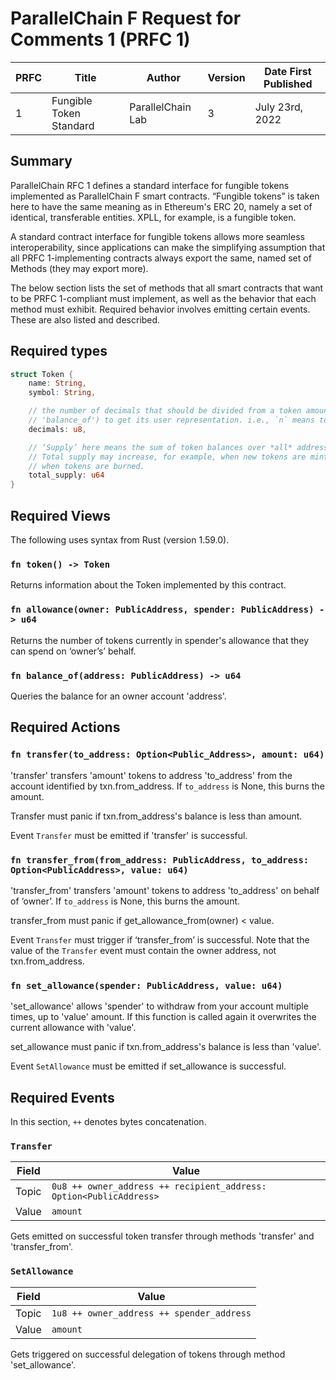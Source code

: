 # ParallelChain F Request for Comments 1 (PRFC 1)

| PRFC | Title | Author | Version | Date First Published |
| --- | ----- | ---- | --- | --- |
| 1   | Fungible Token Standard | ParallelChain Lab | 3 | July 23rd, 2022 | 

## Summary

ParallelChain RFC 1 defines a standard interface for fungible tokens implemented as ParallelChain F smart contracts. “Fungible tokens” is taken here to have the same meaning as in Ethereum's ERC 20, namely a set of identical, transferable entities. XPLL, for example, is a fungible token.

A standard contract interface for fungible tokens allows more seamless interoperability, since applications can make the simplifying assumption that all PRFC 1-implementing contracts always export the same, named set of Methods (they may export more).

The below section lists the set of methods that all smart contracts that want to be PRFC 1-compliant must implement, as well as  the behavior that each method must exhibit. Required behavior involves emitting certain events. These are also listed and described.

## Required types 

```rust
struct Token {
    name: String,
    symbol: String,

    // the number of decimals that should be divided from a token amount (such as that returned by method
    // 'balance_of') to get its user representation. i.e., `n` means to divide the token amount by `10^n`.
    decimals: u8,

    // ‘Supply’ here means the sum of token balances over *all* addresses at any given point of time.
    // Total supply may increase, for example, when new tokens are minted, or decrease, for example,
    // when tokens are burned.
    total_supply: u64
}
```

## Required Views 

The following uses syntax from Rust (version 1.59.0).

### `fn token() -> Token`

Returns information about the Token implemented by this contract.

### `fn allowance(owner: PublicAddress, spender: PublicAddress) -> u64`

Returns the number of tokens currently in spender's allowance that they can spend on ‘owner’s’ behalf.

### `fn balance_of(address: PublicAddress) -> u64`

Queries the balance for an owner account 'address'.


## Required Actions

### `fn transfer(to_address: Option<Public_Address>, amount: u64)`

'transfer' transfers 'amount' tokens to address 'to_address' from the account identified by txn.from_address. If `to_address` is None, this burns the amount.

Transfer must panic if txn.from_address's balance is less than amount.

Event `Transfer` must be emitted if 'transfer' is successful.


### `fn transfer_from(from_address: PublicAddress, to_address: Option<PublicAddress>, value: u64)`

'transfer_from' transfers 'amount' tokens to address 'to_address' on behalf of ‘owner’. If `to_address` is None, this burns the amount.

transfer_from must panic if get_allowance_from(owner) < value.

Event `Transfer` must trigger if ‘transfer_from’ is successful. Note that the value of the `Transfer` event must contain the owner address, not txn.from_address.


### `fn set_allowance(spender: PublicAddress, value: u64)`

'set_allowance' allows 'spender' to withdraw from your account multiple times, up to 'value' amount. If this function is called again it overwrites the current allowance with 'value'.

set_allowance must panic if txn.from_address's balance is less than 'value'.

Event `SetAllowance` must be emitted if set_allowance is successful.

## Required Events

In this section, `++` denotes bytes concatenation.

### `Transfer`

| Field | Value |
| ----- | ----- |
| Topic | `0u8 ++ owner_address ++ recipient_address: Option<PublicAddress>`  |
| Value | `amount` |

Gets emitted on successful token transfer through methods 'transfer' and 'transfer_from'.

### `SetAllowance`

| Field | Value |
| ----- | ----- |
| Topic | `1u8 ++ owner_address ++ spender_address` |
| Value | `amount` |

Gets triggered on successful delegation of tokens through method 'set_allowance'. 

